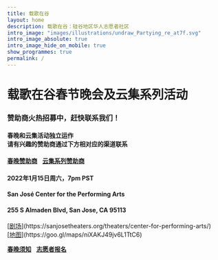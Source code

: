 ```yaml
---
title: 载歌在谷
layout: home
description: 载歌在谷：硅谷地区华人志愿者社区
intro_image: "images/illustrations/undraw_Partying_re_at7f.svg"
intro_image_absolute: true
intro_image_hide_on_mobile: true
show_programmes: true
permalink: /
---
```

# 载歌在谷春节晚会及云集系列活动
<h3>赞助商火热招募中，赶快联系我们！</h3>
<h4>春晚和云集活动独立运作<br>
请有兴趣的赞助商通过下方相对应的渠道联系</h4>
<a class="button home-button" href="/gala"><b>春晚赞助商</b></a>
&nbsp; <a class="button home-button" href="/yj"><b>云集系列赞助商</b></a>

<h4>2022年1月15日周六，7pm PST</h4>
<h4>San José Center for the Performing Arts</h4>
<h4>255 S Almaden Blvd, San Jose, CA 95113 </h4>
[<u>剧场</u>](https://sanjosetheaters.org/theaters/center-for-performing-arts/) &nbsp; [<u>地图</u>](https://goo.gl/maps/niXAKJ49jv6L1TtC6)<br>

<a class="button home-button" href="/gala"><b>春晚须知</b></a>
&nbsp; <a class="button" href="https://docs.google.com/forms/d/e/1FAIpQLSepoCkWFIVBIVNc4NdbBzf33wXHiHPQwyVty0rOycKusMG3LA/viewform"><b>志愿者报名</b></a>

